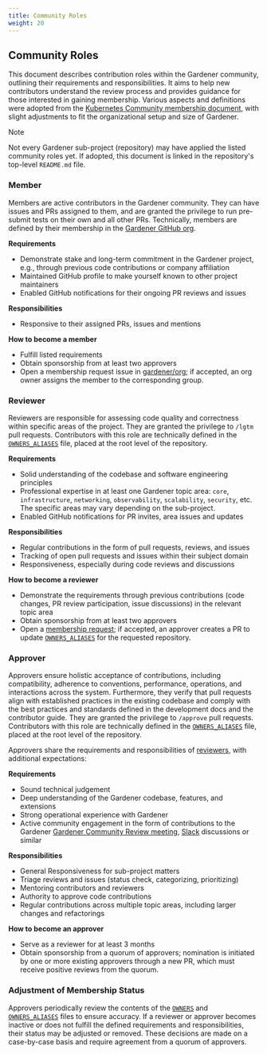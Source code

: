 ```yaml
---
title: Community Roles
weight: 20
---
```



## Community Roles

This document describes contribution roles within the Gardener community, outlining their requirements and responsibilities.
It aims to help new contributors understand the review process and provides guidance for those interested in gaining membership.
Various aspects and definitions were adopted from the [Kubernetes Community membership document](https://github.com/kubernetes/community/blob/master/community-membership.md), with slight adjustments to fit the organizational setup and size of Gardener.

> [!Note]
> Not every Gardener sub-project (repository) may have applied the listed community roles yet. 
> If adopted, this document is linked in the repository's top-level `README.md` file.

### Member

Members are active contributors in the Gardener community. They can have issues and PRs assigned to them, and are granted the privilege to run pre-submit tests on their own and all other PRs.
Technically, members are defined by their membership in the [Gardener GitHub org](https://github.com/gardener).

**Requirements**
- Demonstrate stake and long-term commitment in the Gardener project, e.g., through previous code contributions or company affiliation
- Maintained GitHub profile to make yourself known to other project maintainers
- Enabled GitHub notifications for their ongoing PR reviews and issues

**Responsibilities**
- Responsive to their assigned PRs, issues and mentions

**How to become a member**
- Fulfill listed requirements
- Obtain sponsorship from at least two approvers
- Open a membership request issue in [gardener/org](https://github.com/gardener/org/issues/new?template=membership.md); if accepted, an org owner assigns the member to the corresponding group.

### Reviewer

Reviewers are responsible for assessing code quality and correctness within specific areas of the project.
They are granted the privilege to `/lgtm` pull requests.
Contributors with this role are technically defined in the [`OWNERS_ALIASES`](https://docs.prow.k8s.io/docs/components/plugins/approve/approvers/#overview) file, placed at the root level of the repository.

**Requirements**
- Solid understanding of the codebase and software engineering principles
- Professional expertise in at least one Gardener topic area: `core`, `infrastructure`, `networking`, `observability`, `scalability`, `security`, etc. 
  The specific areas may vary depending on the sub-project.
- Enabled GitHub notifications for PR invites, area issues and updates

**Responsibilities**
- Regular contributions in the form of pull requests, reviews, and issues
- Tracking of open pull requests and issues within their subject domain
- Responsiveness, especially during code reviews and discussions

**How to become a reviewer**
- Demonstrate the requirements through previous contributions (code changes, PR review participation, issue discussions) in the relevant topic area
- Obtain sponsorship from at least two approvers
- Open a [membership request](https://github.com/gardener/org/issues/new?template=membership.md); if accepted, an approver creates a PR to update [`OWNERS_ALIASES`](https://docs.prow.k8s.io/docs/components/plugins/approve/approvers/#overview) for the requested repository.

### Approver

Approvers ensure holistic acceptance of contributions, including compatibility, adherence to conventions, performance, operations, and interactions across the system. Furthermore, they verify that pull requests align with established practices in the existing codebase and comply with the best practices and standards defined in the development docs and the contributor guide.
They are granted the privilege to `/approve` pull requests.
Contributors with this role are technically defined in the [`OWNERS_ALIASES`](https://docs.prow.k8s.io/docs/components/plugins/approve/approvers/#overview) file, placed at the root level of the repository.

Approvers share the requirements and responsibilities of [reviewers](#reviewer), with additional expectations:

**Requirements**
- Sound technical judgement
- Deep understanding of the Gardener codebase, features, and extensions
- Strong operational experience with Gardener
- Active community engagement in the form of contributions to the Gardener [Gardener Community Review meeting](../../../../community/_index.md#gardener-review-meetings), [Slack](https://join.slack.com/t/gardener-cloud/shared_invite/zt-33c9daems-3oOorhnqOSnldZPWqGmIBw) discussions or similar

**Responsibilities**
- General Responsiveness for sub-project matters
- Triage reviews and issues (status check, categorizing, prioritizing)
- Mentoring contributors and reviewers
- Authority to approve code contributions
- Regular contributions across multiple topic areas, including larger changes and refactorings

**How to become an approver**
- Serve as a reviewer for at least 3 months
- Obtain sponsorship from a quorum of approvers; nomination is initiated by one or more existing approvers through a new PR, which must receive positive reviews from the quorum.

### Adjustment of Membership Status

Approvers periodically review the contents of the [`OWNERS`](https://docs.prow.k8s.io/docs/components/plugins/approve/approvers/#overview) and [`OWNERS_ALIASES`](https://docs.prow.k8s.io/docs/components/plugins/approve/approvers/#overview) files to ensure accuracy. If a reviewer or approver becomes inactive or does not fulfill the defined requirements and responsibilities, their status may be adjusted or removed. These decisions are made on a case-by-case basis and require agreement from a quorum of approvers.
